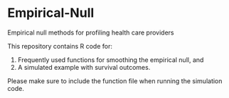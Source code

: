 # Empirical-Null
Empirical null methods for profiling health care providers

This repository contains R code for: 
1. Frequently used functions for smoothing the empirical null, and
2. A simulated example with survival outcomes.

Please make sure to include the function file when running the simulation code.
